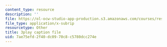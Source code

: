 ```yaml
---
content_type: resource
description: ''
file: https://ol-ocw-studio-app-production.s3.amazonaws.com/courses/res-6-012-introduction-to-probability-spring-2018/7ae75efd2f40dc0970c8c5780dcc274e_CipR1Jypkz0.srt
file_type: application/x-subrip
resourcetype: Other
title: 3play caption file
uid: 7ae75efd-2f40-dc09-70c8-c5780dcc274e
---
```

